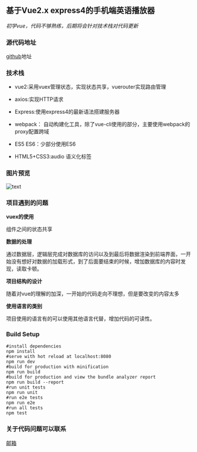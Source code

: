## 基于Vue2.x    express4的手机端英语播放器

*初学vue，代码不够熟练，后期将会针对技术栈对代码更新*

### 源代码地址

[github](https://github.com/4lQuiorrA/eListen)地址

### 技术栈

+ vue2:采用vuex管理状态，实现状态共享，vuerouter实现路由管理

* axios:实现HTTP请求

* Express:使用express4的最新语法搭建服务器

* webpack： 自动构建化工具，除了vue-cli使用的部分，主要使用webpack的proxy配置跨域

* ES5 ES6：少部分使用ES6

* HTML5+CSS3:audio 语义化标签


### 图片预览

![text](https://github.com/4lQuiorrA/eListen/blob/master/myListenGifs.gif)

### 项目遇到的问题

__vuex的使用__

组件之间的状态共享

__数据的处理__

通过数据层，逻辑层完成对数据库的访问以及到最后将数据渲染到前端界面，一开始没有想好对数据的加载形式，到了后面要结束的时候，增加数据库的内容时发现，读取卡顿。

__项目结构的设计__

随着对vue的理解的加深，一开始的代码走向不理想，但是要改变的内容太多

__使用语言的类别__

项目使用的语言有的可以使用其他语言代替，增加代码的可读性。

### Build Setup

```
#install dependencies
npm install
#serve with hot reload at localhost:8080
npm run dev
#build for production with minification
npm run build
#build for production and view the bundle analyzer report
npm run build --report
#run unit tests
npm run unit
#run e2e tests
npm run e2e
#run all tests
npm test
```

### 关于代码问题可以联系

[邮箱](zengwm19940910@163.com)







